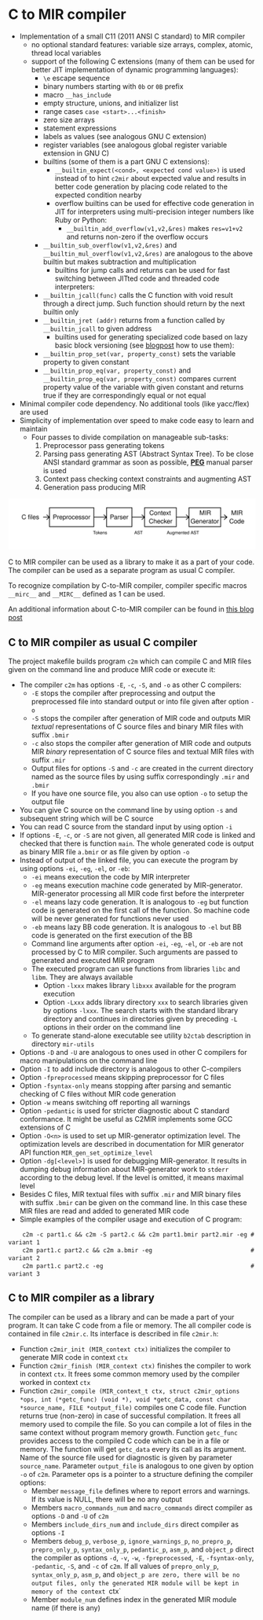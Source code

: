 # C to MIR compiler
  * Implementation of a small C11 (2011 ANSI C standard) to MIR compiler
    * no optional standard features: variable size arrays, complex, atomic, thread local variables
    * support of the following C extensions (many of them can be used for better
      JIT implementation of dynamic programming languages):
      * `\e` escape sequence
      * binary numbers starting with `0b` or `0B` prefix
      * macro `__has_include`
      * empty structure, unions, and initializer list
      * range cases `case <start>...<finish>`
      * zero size arrays
      * statement expressions
      * labels as values (see analogous GNU C extension)
      * register variables (see analogous global register variable extension in GNU C)
      * builtins (some of them is a part GNU C extensions):
        * `__builtin_expect(<cond>, <expected cond value>)` is used instead of <cond>
	  to hint `c2mir` about expected value and results in better code generation
	  by placing code related to the expected condition nearby
        * overflow builtins can be used for effective code generation in JIT for interpreters
	  using multi-precision integer numbers like Ruby or Python:
          * `__builtin_add_overflow(v1,v2,&res)` makes `res=v1+v2` and returns non-zero
	    if the overflow occurs
	  * `__builtin_sub_overflow(v1,v2,&res)` and `__builtin_mul_overflow(v1,v2,&res)` are
	    analogous to the above builtin but makes subtraction and multiplication
        * builtins for jump calls and returns can be used for fast switching between JITted code
	  and threaded code interpreters:
	  * `__builtin_jcall(func)` calls the C function with void result through a direct jump.
	    Such function should return by the next builtin only
	  * `__builtin_jret (addr)` returns from a function called by `__builtin_jcall` to given address
        * builtins used for generating specialized code based on lazy basic block versioning
	  (see [blogpost](https://developers.redhat.com/articles/2022/02/16/code-specialization-mir-lightweight-jit-compiler#)
	  how to use them):
	  * `__builtin_prop_set(var, property_const)` sets the variable property to given constant
	  * `__builtin_prop_eq(var, property_const)` and `__builtin_prop_eq(var, property_const)` compares
	    current property value of the variable with given constant and returns true
	    if they are correspondingly equal or not equal
  * Minimal compiler code dependency.  No additional tools (like yacc/flex) are used
  * Simplicity of implementation over speed to make code easy to learn and maintain
    * Four passes to divide compilation on manageable sub-tasks:
      1. Preprocessor pass generating tokens
      2. Parsing pass generating AST (Abstract Syntax Tree). To be close ANSI standard grammar
         as soon as possible, [**PEG**](https://en.wikipedia.org/wiki/Parsing_expression_grammar)
         manual parser is used
      3. Context pass checking context constraints and augmenting AST
      4. Generation pass producing MIR

  ![C to MIR](c2mir.svg)

  C to MIR compiler can be used as a library to make it as a part of
  your code.  The compiler can be used as a separate program as usual C
  compiler.

  To recognize compilation by C-to-MIR compiler, compiler specific
  macros `__mirc__` and `__MIRC__` defined as 1 can be used.

  An additional information about C-to-MIR compiler can be found in
  [this blog post](https://developers.redhat.com/blog/2021/04/27/the-mir-c-interpreter-and-just-in-time-jit-compiler)
  
## C to MIR compiler as usual C compiler
  The project makefile builds program `c2m` which can compile C and
  MIR files given on the command line and produce MIR code or execute
  it:
  * The compiler `c2m` has options `-E`, `-c`, `-S`, and `-o` as other C compilers:
    * `-E` stops the compiler after preprocessing and output the
      preprocessed file into standard output or into file given after
      option `-o`
    * `-S` stops the compiler after generation of MIR code and outputs
      MIR *textual* representations of C source files and binary MIR files
      with suffix `.bmir`
    * `-c` also stops the compiler after generation of MIR code and
      outputs MIR *binary* representation of C source files and textual
      MIR files with suffix `.mir`
    * Output files for options `-S` and `-c` are created in the
      current directory named as the source files by using suffix
      correspondingly `.mir` and `.bmir`
    * If you have one source file, you also can use option `-o` to setup the output file
  * You can give C source on the command line by using option `-s` and
    subsequent string which will be C source
  * You can read C source from the standard input by using option `-i`
  * If options `-E`, `-c`, or `-S` are not given, all generated MIR
    code is linked and checked that there is function `main`.  The
    whole generated code is output as binary MIR file `a.bmir` or as
    file given by option `-o`
  * Instead of output of the linked file, you can execute the program by using options `-ei`, `-eg`, `-el`, or `-eb`:
    * `-ei` means execution the code by MIR interpreter
    * `-eg` means execution machine code generated by
      MIR-generator. MIR-generator processing all MIR code first
      before the interpreter
    * `-el` means lazy code generation. It is analogous to `-eg` but
      function code is generated on the first call of the function.
      So machine code will be never generated for functions never used
    * `-eb` means lazy BB code generation. It is analogous to `-el` but
      BB code is generated on the first execution of the BB
    * Command line arguments after option `-ei`, `-eg`, `-el`, or `-eb` are
      not processed by C to MIR compiler. Such arguments are passed to
      generated and executed MIR program
    * The executed program can use functions from libraries `libc` and `libm`.  They are always available
      * Option `-lxxx` makes library `libxxx` available for the program execution
      * Option `-Lxxx` adds library directory `xxx` to search libraries given by options `-lxxx`.  The search
        starts with the standard library directory and continues in directories
	given by preceding `-L` options in their order on the command line
    * To generate stand-alone executable see utility `b2ctab` description in directory `mir-utils`
  * Options `-D` and `-U` are analogous to ones used in other C
    compilers for macro manipulations on the command line
  * Option `-I` to add include directory is analogous to other C-compilers
  * Option `-fpreprocessed` means skipping preprocessor for C files
  * Option `-fsyntax-only` means stopping after parsing and semantic
    checking of C files without MIR code generation
  * Option `-w` means switching off reporting all warnings
  * Option `-pedantic` is used for stricter diagnostic about C
    standard conformance.  It might be useful as C2MIR implements some GCC extensions of C
  * Option `-O<n>` is used to set up MIR-generator optimization level.  The optimization levels are described
    in documentation for MIR generator API function `MIR_gen_set_optimize_level`
  * Option `-dg[<level>]` is used for debugging MIR-generator.  It results in dumping debug information
    about MIR-generator work to `stderr` according to the debug level.  If the level is omitted,
    it means maximal level
  * Besides C files, MIR textual files with suffix `.mir` and MIR
    binary files with suffix `.bmir` can be given on the command line.
    In this case these MIR files are read and added to generated MIR code
  * Simple examples of the compiler usage and execution of C program:
```
	c2m -c part1.c && c2m -S part2.c && c2m part1.bmir part2.mir -eg # variant 1
	c2m part1.c part2.c && c2m a.bmir -eg                            # variant 2
	c2m part1.c part2.c -eg                                          # variant 3
```

## C to MIR compiler as a library
  The compiler can be used as a library and can be made a part of your
  program.  It can take C code from a file or memory. The all compiler
  code is contained in file `c2mir.c`. Its interface is described in
  file `c2mir.h`:
  * Function `c2mir_init (MIR_context ctx)` initializes the compiler to generate MIR code in context `ctx`
  * Function `c2mir_finish (MIR_context ctx)` finishes the compiler to
    work in context `ctx`.  It frees some common memory used by the compiler
    worked in context `ctx`
  * Function `c2mir_compile (MIR_context_t ctx, struct c2mir_options *ops, int (*getc_func) (void *),
                             void *getc_data, const char *source_name, FILE *output_file)`
    compiles one C code file.  Function returns true (non-zero) in case of
    successful compilation. It frees all memory used to compile the
    file.  So you can compile a lot of files in the same context
    without program memory growth.  Function `getc_func` provides
    access to the compiled C code which can be
    in a file or memory.  The function will get `getc_data` every its call as its argument.
    Name of the source file used for diagnostic
    is given by parameter `source_name`.  Parameter `output_file` is
    analogous to one given by option `-o` of `c2m`.  Parameter ops is
    a pointer to a structure defining the compiler options:
    * Member `message_file` defines where to report errors and
      warnings.  If its value is NULL, there will be no any output
    * Members `macro_commands_num` and `macro_commands` direct compiler as options `-D` and `-U` of `c2m`
    * Members `include_dirs_num` and `include_dirs` direct compiler as options `-I`
    * Members `debug_p`, `verbose_p`, `ignore_warnings_p`, `no_prepro_p`, `prepro_only_p`,
      `syntax_only_p`, `pedantic_p`, `asm_p`, and `object_p` direct
      the compiler as options `-d`, `-v`, `-w`, `-fpreprocessed`, `-E`,
      `-fsyntax-only`, `-pedantic`, `-S`, and `-c` of `c2m`.  If all values of `prepro_only_p`,
      `syntax_only_p`, `asm_p`, and `object_p are zero, there will be no output files, only
      the generated MIR module will be kept in memory of the context `ctx`
    * Member `module_num` defines index in the generated MIR module name (if there is any)
